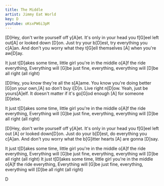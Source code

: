 ```yaml
---
title: The Middle
artist: Jimmy Eat World
key: D
youtube: oKsxPW6i3pM
---
```


[D]Hey, don't write yourself off y[A]et.
It's only in your head you f[G]eel left out[A] or looked down [D]on.
Just try your b[D]est, try everything you c[A]an.
And don't you worry what they t[G]ell themselves     [A]  when you're aw[D]ay.

It just t[D]akes some time, little girl you're in the middle o[A]f the ride everything,
Everything will [G]be just fine, everything, everything will [D]be all right (all right)

[D]Hey, you know they're all the s[A]ame.
You know you're doing better [G]on your own,[A] so don't buy i[D]n.
Live right n[D]ow.       Yeah, just be yours[A]elf.
It doesn't matter if it's go[G]od enough     [A]  for someone [D]else.

It just t[D]akes some time, little girl you're in the middle o[A]f the ride everything,
Everything will [G]be just fine, everything, everything will [D]be all right (all right)

[D]Hey, don't write yourself off y[A]et.
It's only in your head you f[G]eel left out   [A]   or looked down[D]on.
Just do your b[D]est, do everything you c[A]an.
And don't you worry what the b[G]itter hearts    [A] are gonna [D]say.

It just t[D]akes some time, little girl you're in the middle o[A]f the ride everything,
Everything will [G]be just fine, everything, everything will [D]be all right (all right)
It just t[D]akes some time, little girl you're in the middle o[A]f the ride everything,
Everything will [G]be just fine, everything, everything will [D]be all right (all right)

D
